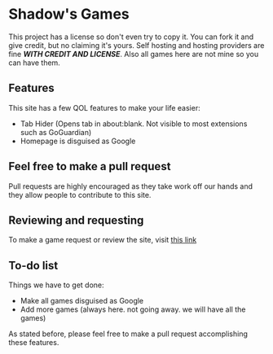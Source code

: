 # Shadow's Games

This project has a license so don't even try to copy it. You can fork it and give credit, but no claiming it's yours. Self hosting and hosting providers are fine ***WITH CREDIT AND LICENSE***. Also all games here are not mine so you can have them.

## Features

This site has a few QOL features to make your life easier:
- Tab Hider (Opens tab in about:blank. Not visible to most extensions such as GoGuardian)
- Homepage is disguised as Google

## Feel free to make a pull request

Pull requests are highly encouraged as they take work off our hands and they allow people to contribute to this site.

## Reviewing and requesting
To make a game request or review the site, visit [this link](https://github.com/shadowgmes/shadowgmes.github.io/issues/new)

## To-do list

Things we have to get done:
- Make all games disguised as Google
- Add more games (always here. not going away. we will have all the games)  
  
As stated before, please feel free to make a pull request accomplishing these features.
